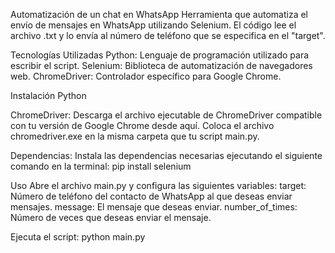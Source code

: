 
Automatización de un chat en WhatsApp
Herramienta que automatiza el envío de mensajes en WhatsApp utilizando Selenium. El código lee el archivo .txt y lo envía al número de teléfono que se especifica en el "target".

Tecnologías Utilizadas
Python: Lenguaje de programación utilizado para escribir el script.
Selenium: Biblioteca de automatización de navegadores web.
ChromeDriver: Controlador específico para Google Chrome.

Instalación
Python

ChromeDriver: Descarga el archivo ejecutable de ChromeDriver compatible con tu versión de Google Chrome desde aquí. Coloca el archivo chromedriver.exe en la misma carpeta que tu script main.py.

Dependencias: Instala las dependencias necesarias ejecutando el siguiente comando en la terminal: pip install selenium

Uso
Abre el archivo main.py y configura las siguientes variables: target: Número de teléfono del contacto de WhatsApp al que deseas enviar mensajes. message: El mensaje que deseas enviar. number_of_times: Número de veces que deseas enviar el mensaje.

Ejecuta el script: python main.py